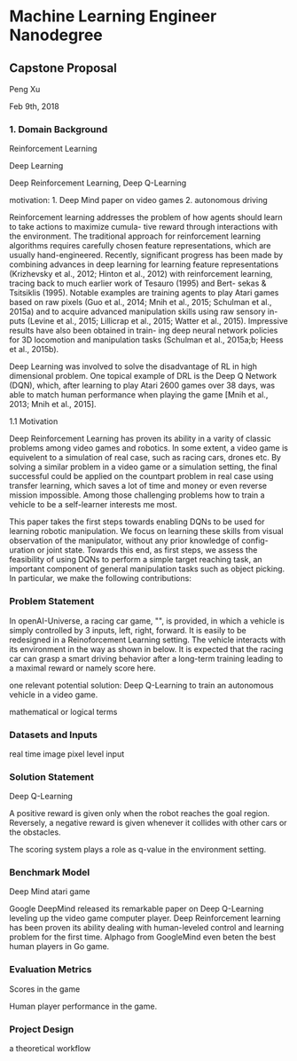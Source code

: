 # Machine Learning Engineer Nanodegree
## Capstone Proposal

Peng Xu

Feb 9th, 2018

### 1. Domain Background

Reinforcement Learning

Deep Learning

Deep Reinforcement Learning,  Deep Q-Learning

motivation: 1. Deep Mind paper on video games 2. autonomous driving

Reinforcement learning addresses the problem of how agents should learn to take actions to maximize cumula- tive reward through interactions with the environment. The traditional approach for reinforcement learning algorithms requires carefully chosen feature representations, which are usually hand-engineered. Recently, significant progress has been made by combining advances in deep learning for learning feature representations (Krizhevsky et al., 2012; Hinton et al., 2012) with reinforcement learning, tracing back to much earlier work of Tesauro (1995) and Bert- sekas & Tsitsiklis (1995). Notable examples are training agents to play Atari games based on raw pixels (Guo et al., 2014; Mnih et al., 2015; Schulman et al., 2015a) and to acquire advanced manipulation skills using raw sensory in- puts (Levine et al., 2015; Lillicrap et al., 2015; Watter et al., 2015). Impressive results have also been obtained in train- ing deep neural network policies for 3D locomotion and manipulation tasks (Schulman et al., 2015a;b; Heess et al., 2015b).

Deep Learning was involved to solve the disadvantage of RL in high dimensional problem. One topical example of DRL is the Deep Q Network (DQN), which, after learning to play Atari 2600 games over 38 days, was able to match human performance when playing the game [Mnih et al., 2013; Mnih et al., 2015].

1.1 Motivation

Deep Reinforcement Learning has proven its ability in a varity of classic problems among video games and robotics. In some extent, a video game is equivelent to a simulation of real case, such as racing cars, drones etc. By solving a similar problem in a video game or a simulation setting, the final successful could be applied on the countpart problem in real case using transfer learning, which saves a lot of time and money or even reverse mission impossible. Among those challenging problems how to train a vehicle to be a self-learner interests me most. 

This paper takes the first steps towards enabling DQNs to be used for learning robotic manipulation. We focus on learning these skills from visual observation of the manipulator, without any prior knowledge of config- uration or joint state. Towards this end, as first steps, we assess the feasibility of using DQNs to perform a simple target reaching task, an important component of general manipulation tasks such as object picking. In particular, we make the following contributions:

### Problem Statement

In openAI-Universe, a racing car game, "", is provided, in which a vehicle is simply controlled by 3 inputs, left, right, forward. It is easily to be redesigned in a Reinoforcement Learning setting. The vehicle interacts with its environment in the way as shown in below. It is expected that the racing car can grasp a smart driving behavior after a long-term training leading to a maximal reward or namely score here.

one relevant potential solution: Deep Q-Learning to train an autonomous vehicle in a video game.

mathematical or logical terms

### Datasets and Inputs

real time image pixel level input

### Solution Statement

Deep Q-Learning

A positive reward is given only when the robot reaches the goal region. Reversely, a negative reward is given whenever it collides with other cars or the obstacles.

The scoring system plays a role as q-value in the environment setting.

### Benchmark Model

Deep Mind atari game

Google DeepMind released its remarkable paper on Deep Q-Learning leveling up the video game computer player. Deep Reinforcement learning has been proven its ability dealing with human-leveled control and learning problem for the first time. Alphago from GoogleMind even beten the best human players in Go game.



### Evaluation Metrics

Scores in the game

Human player performance in the game.

### Project Design

a theoretical workflow
